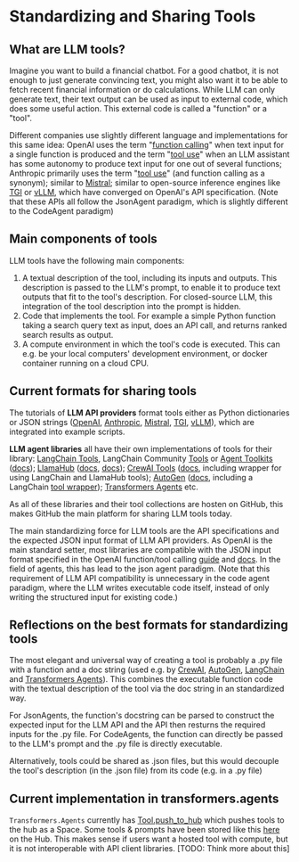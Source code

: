 # Standardizing and Sharing Tools


## What are LLM tools?

Imagine you want to build a financial chatbot. For a good chatbot, it is not enough to just generate convincing text, you might also want it to be able to fetch recent financial information or do calculations. While LLM can only generate text, their text output can be used as input to external code, which does some useful action. This external code is called a "function" or a "tool".

Different companies use slightly different language and implementations for this same idea: OpenAI uses the term "[function calling](https://platform.openai.com/docs/guides/function-calling)" when text input for a single function is produced and the term "[tool use](https://platform.openai.com/docs/assistants/tools)" when an LLM assistant has some autonomy to produce text input for one out of several functions; Anthropic primarily uses the term "[tool use](https://docs.anthropic.com/en/docs/build-with-claude/tool-use)" (and function calling as a synonym); similar to [Mistral](https://docs.mistral.ai/capabilities/function_calling/); similar to open-source inference engines like [TGI](https://huggingface.co/docs/text-generation-inference/basic_tutorials/using_guidance) or [vLLM](https://docs.vllm.ai/en/v0.6.0/serving/openai_compatible_server.html#tool-calling-in-the-chat-completion-api), which have converged on OpenAI's API specification. (Note that these APIs all follow the JsonAgent paradigm, which is slightly different to the CodeAgent paradigm)


## Main components of tools

LLM tools have the following main components: 
1. A textual description of the tool, including its inputs and outputs. This description is passed to the LLM's prompt, to enable it to produce text outputs that fit to the tool's description. For closed-source LLM, this integration of the tool description into the prompt is hidden. 
2. Code that implements the tool. For example a simple Python function taking a search query text as input, does an API call, and returns ranked search results as output. 
3. A compute environment in which the tool's code is executed. This can e.g. be your local computers' development environment, or docker container running on a cloud CPU. 


## Current formats for sharing tools

The tutorials of **LLM API providers** format tools either as Python dictionaries or JSON strings ([OpenAI](https://platform.openai.com/docs/guides/function-calling), [Anthropic](https://docs.anthropic.com/en/docs/build-with-claude/tool-use), [Mistral](https://docs.mistral.ai/capabilities/function_calling/), [TGI](https://huggingface.co/docs/text-generation-inference/basic_tutorials/using_guidance#tools-and-functions-), [vLLM](https://docs.vllm.ai/en/stable/getting_started/examples/offline_chat_with_tools.html)), which are integrated into example scripts.

**LLM agent libraries** all have their own implementations of tools for their library: [LangChain Tools](https://github.com/langchain-ai/langchain/tree/master/libs/langchain/langchain/tools), LangChain Community [Tools](https://github.com/langchain-ai/langchain/tree/master/libs/community/langchain_community/tools) or [Agent Toolkits](https://github.com/langchain-ai/langchain/tree/a83357dc5ab5fcbed8c2dd7606e9ce763e48d194/libs/community/langchain_community/agent_toolkits) ([docs](https://python.langchain.com/docs/how_to/#tools)); [LlamaHub](https://llamahub.ai/?tab=tools) ([docs](https://docs.llamaindex.ai/en/stable/understanding/agent/tools/), [docs](https://docs.llamaindex.ai/en/stable/module_guides/deploying/agents/tools/)); [CrewAI Tools](https://github.com/crewAIInc/crewAI-tools) ([docs](https://docs.crewai.com/concepts/tools), including wrapper for using LangChain and LlamaHub tools); [AutoGen](https://github.com/microsoft/autogen/tree/main/python/packages/autogen-core/src/autogen_core/components/tools) ([docs](https://microsoft.github.io/autogen/dev//user-guide/core-user-guide/framework/tools.html), including a LangChain [tool wrapper](https://github.com/microsoft/autogen/tree/main/python/packages/autogen-ext/src/autogen_ext/tools)); [Transformers Agents](https://github.com/huggingface/transformers/tree/main/src/transformers/agents) etc.

As all of these libraries and their tool collections are hosten on GitHub, this makes GitHub the main platform for sharing LLM tools today. 

The main standardizing force for LLM tools are the API specifications and the expected JSON input format of LLM API providers. As OpenAI is the main standard setter, most libraries are compatible with the JSON input format specified in the OpenAI function/tool calling [guide](https://platform.openai.com/docs/guides/function-calling) and [docs](https://platform.openai.com/docs/api-reference/chat/create#chat-create-tools). In the field of agents, this has lead to the json agent paradigm. (Note that this requirement of LLM API compatibility is unnecessary in the code agent paradigm, where the LLM writes executable code itself, instead of only writing the structured input for existing code.)


## Reflections on the best formats for standardizing tools

The most elegant and universal way of creating a tool is probably a .py file with a function and a doc string (used e.g. by [CrewAI](https://docs.crewai.com/concepts/tools#creating-your-own-tools), [AutoGen](https://microsoft.github.io/autogen/0.2/docs/tutorial/tool-use/#tool-schema), [LangChain](https://python.langchain.com/docs/how_to/custom_tools/) and [Transformers Agents](https://huggingface.co/docs/transformers/en/agents#create-a-new-tool)). This combines the executable function code with the textual description of the tool via the doc string in an standardized way. 

For JsonAgents, the function's docstring can be parsed to construct the expected input for the LLM API and the API then resturns the required inputs for the .py file.
For CodeAgents, the function can directly be passed to the LLM's prompt and the .py file is directly executable.  

Alternatively, tools could be shared as .json files, but this would decouple the tool's description (in the .json file) from its code (e.g. in a .py file)


## Current implementation in transformers.agents

`Transformers.Agents` currently has [Tool.push_to_hub](https://huggingface.co/docs/transformers/v4.45.2/en/main_classes/agent#transformers.Tool.push_to_hub) which pushes tools to the hub as a Space. Some tools & prompts have been stored like this [here](https://huggingface.co/huggingface-tools) on the Hub. This makes sense if users want a hosted tool with compute, but it is not interoperable with API client libraries. 
[TODO: Think more about this]





<!--

## illustration of a mapping/translation from a Python function with docstring to JSON input in OpenAI format
(for JSON agents)

### Schema
```json
{
  "type": "function",
  "function": {
    "name": "get_stock_price",
    "parameters": {
        "type": "object", 
        "properties": {
            "ticker": {
                "type": "string", 
                "description": "The stock ticker symbol for the company whose current stock price you want to retrieve. For example, 'AAPL' for Apple Inc."
            }
        },
        "required": ["ticker"],
        "additionalProperties": false
    }
  }
}
```

### Implementation
```python
def get_stock_price(ticker: str) -> float:
    """
    Retrieve the current stock price for a given ticker symbol.
    
    Args:
        ticker (str): The stock ticker symbol for the company whose current stock price you want to retrieve. For example, 'AAPL' for Apple Inc.
        
    Returns:
        float: The current stock price
    """
    try:
        import yfinance as yf
        stock = yf.Ticker(ticker)
        current_price = stock.info['regularMarketPrice']
        return current_price
    except Exception as e:
        raise ValueError(f"Could not retrieve stock price for {ticker}: {str(e)}")
```

### Schema-Implementation Mapping

| Schema Element | Implementation Element |
|----------------|------------------------|
| `"function": "get_stock_price"` | `def get_stock_price()` |
| `"type": "string"` | `ticker: str` |
| `"description"` | Function docstring |


-->

